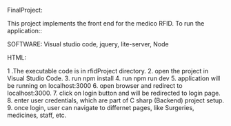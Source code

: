 
FinalProject:

This project implements the front end for the medico RFID. To run the application::

SOFTWARE: Visual studio code, jquery, lite-server, Node

HTML:

1 .The executable code is in rfidProject directory.
2. open the project in Visual Studio Code.
3. run npm install
4. run npm run dev
5. application will be running on localhost:3000
6. open browser and redirect to localhost:3000.
7. click on login button and will be redirected to login page.
8. enter user credentials, which are part of C sharp (Backend) project setup.
9. once login, user can navigate to differnet pages, like Surgeries, medicines, staff, etc.
